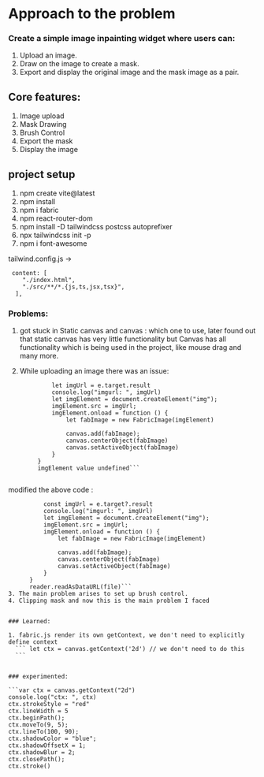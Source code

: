 # Approach to the problem

### Create a simple image inpainting widget where users can:

1. Upload an image.
2. Draw on the image to create a mask.
3. Export and display the original image and the mask image as a pair.

## Core features:

1. Image upload
2. Mask Drawing 
3. Brush Control
4. Export the mask
5. Display the image

## project setup

1. npm create vite@latest
2. npm install
3. npm i fabric
4. npm react-router-dom
5. npm install -D tailwindcss postcss autoprefixer
6. npx tailwindcss init -p
7. npm i font-awesome

tailwind.config.js -> 
```
 content: [
    "./index.html",
    "./src/**/*.{js,ts,jsx,tsx}",
  ],
```
   
### Problems:

1. got stuck in Static canvas and canvas : which one to use, later found out that static canvas has very little functionality but Canvas has all functionality which is being used in the project, like mouse drag and many more.

2. While uploading an image there was an issue:
   ```reader.onload = function () {
            let imgUrl = e.target.result
            console.log("imgurl: ", imgUrl)
            let imgElement = document.createElement("img");
            imgElement.src = imgUrl;
            imgElement.onload = function () {
                let fabImage = new FabricImage(imgElement)

                canvas.add(fabImage);
                canvas.centerObject(fabImage)
                canvas.setActiveObject(fabImage)
            }
        }
        imgElement value undefined```
  
  modified the above code :
  ```reader.onload = (e) => {
            const imgUrl = e.target?.result
            console.log("imgurl: ", imgUrl)
            let imgElement = document.createElement("img");
            imgElement.src = imgUrl;
            imgElement.onload = function () {
                let fabImage = new FabricImage(imgElement)

                canvas.add(fabImage);
                canvas.centerObject(fabImage)
                canvas.setActiveObject(fabImage)
            }
        }
        reader.readAsDataURL(file)```
3. The main problem arises to set up brush control.
4. Clipping mask and now this is the main problem I faced


### Learned:

1. fabric.js render its own getContext, we don't need to explicitly define context
    ``` let ctx = canvas.getContext('2d') // we don't need to do this
    ```
        

### experimented:

```var ctx = canvas.getContext("2d")
  console.log("ctx: ", ctx)
  ctx.strokeStyle = "red"
  ctx.lineWidth = 5
  ctx.beginPath();
  ctx.moveTo(9, 5);
  ctx.lineTo(100, 90);
  ctx.shadowColor = "blue";
  ctx.shadowOffsetX = 1;
  ctx.shadowBlur = 2;
  ctx.closePath();
  ctx.stroke()
```


